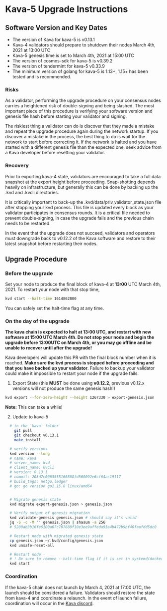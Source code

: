 # Kava-5 Upgrade Instructions

## Software Version and Key Dates

* The version of Kava for kava-5 is v0.13.1
* Kava-4 validators should prepare to shutdown their nodes March 4th, 2021 at 13:00 UTC
* Kava-5 genesis time is set to March 4th, 2021 at 15:00 UTC
* The version of cosmos-sdk for kava-5 is v0.39.2
* The version of tendermint for kava-5 v0.33.9
* The minimum version of golang for kava-5 is 1.13+, 1.15+ has been tested and is recommended.

### Risks

As a validator, performing the upgrade procedure on your consensus nodes carries a heightened risk of double-signing and being slashed. The most important piece of this procedure is verifying your software version and genesis file hash before starting your validator and signing.

The riskiest thing a validator can do is discover that they made a mistake and repeat the upgrade procedure again during the network startup. If you discover a mistake in the process, the best thing to do is wait for the network to start before correcting it. If the network is halted and you have started with a different genesis file than the expected one, seek advice from a Kava developer before resetting your validator.

### Recovery

Prior to exporting kava-4 state, validators are encouraged to take a full data snapshot at the export height before proceeding. Snap-shotting depends heavily on infrastructure, but generally this can be done by backing up the .kvd and .kvcli directories.

It is critically important to back-up the .kvd/data/priv_validator_state.json file after stopping your kvd process. This file is updated every block as your validator participates in consensus rounds. It is a critical file needed to prevent double-signing, in case the upgrade fails and the previous chain needs to be restarted.

In the event that the upgrade does not succeed, validators and operators must downgrade back to v0.12.2 of the Kava software and restore to their latest snapshot before restarting their nodes.

## Upgrade Procedure

### Before the upgrade

Set your node to produce the final block of kava-4 at __13:00__ UTC March 4th, 2021. To restart your node with that stop time,

```sh
kvd start --halt-time 1614862800
```

You can safely set the halt-time flag at any time.

### On the day of the upgrade

__The kava chain is expected to halt at 13:00 UTC, and restart with new software at 15:00 UTC March 4th. Do not stop your node and begin the upgrade before 13:00UTC on March 4th, or you may go offline and be unable to recover until after the upgrade!__

Kava developers will update this PR with the final block number when it is reached. __Make sure the kvd process is stopped before proceeding and that you have backed up your validator__. Failure to backup your validator could make it impossible to restart your node if the upgrade fails.

1. Export State (this __MUST__ be done using __v0.12.2__, previous v0.12.x versions will not produce the same genesis hash!)

```sh
kvd export --for-zero-height --height 1267330 > export-genesis.json
```

__Note:__ This can take a while!

2. Update to kava-5

```sh
  # in the `kava` folder
    git pull
    git checkout v0.13.1
    make install

  # verify versions
  kvd version --long
  # name: kava
  # server_name: kvd
  # client_name: kvcli
  # version: 0.13.1
  # commit: 203d7e0063555166808fd560092e6cf64ac19117
  # build_tags: netgo,ledger
  # go: go version go1.15.8 linux/amd64


  # Migrate genesis state
  kvd migrate export-genesis.json > genesis.json

  # Verify output of genesis migration
  kvd validate-genesis genesis.json # should say it's valid
  jq -S -c -M '' genesis.json | shasum -a 256
  # 5200ab3b16fe6100a67c707688f10e3ee9affeda93a4b472b9bf40faafdd5dc0

  # Restart node with migrated genesis state
  cp genesis.json ~/.kvd/config/genesis.json
  kvd unsafe-reset-all

  # Restart node -
  # ! Be sure to remove --halt-time flag if it is set in systemd/docker 
  kvd start
```

### Coordination

If the kava-5 chain does not launch by March 4, 2021 at 17:00 UTC, the launch should be considered a failure. Validators should restore the state from kava-4 and coordinate a relaunch. In the event of launch failure, coordination will occur in the [Kava discord](https://discord.com/invite/kQzh3Uv).
